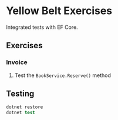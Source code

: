 # Yellow Belt Exercises

Integrated tests with EF Core.

## Exercises

### Invoice

1. Test the `BookService.Reserve()` method

## Testing

```s
dotnet restore
dotnet test
```